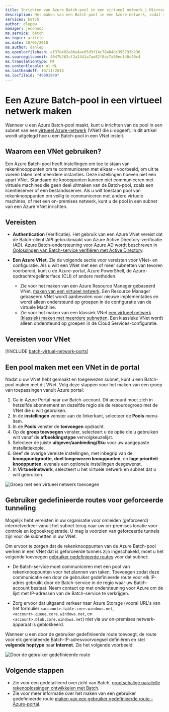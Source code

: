```yaml
---
title: Inrichten van Azure Batch-pool in een virtueel netwerk | Microsoft Docs
description: Het maken van een Batch-pool in een Azure-netwerk, zodat rekenknooppunten veilig met andere virtuele machines in het netwerk, zoals een bestandsserver communiceren kunnen.
services: batch
author: dlepow
manager: jeconnoc
ms.service: batch
ms.topic: article
ms.date: 10/05/2018
ms.author: danlep
ms.openlocfilehash: ef37d482e86e4ae05d3f14c78404dc395792b236
ms.sourcegitcommit: 4047b262cf2a1441a7ae82f8ac7a80ec148c40c4
ms.translationtype: MT
ms.contentlocale: nl-NL
ms.lasthandoff: 10/11/2018
ms.locfileid: "49091949"
---
```

# <a name="create-an-azure-batch-pool-in-a-virtual-network"></a>Een Azure Batch-pool in een virtueel netwerk maken

Wanneer u een Azure Batch-pool maakt, kunt u inrichten van de pool in een subnet van een [virtueel Azure-netwerk](../virtual-network/virtual-networks-overview.md) (VNet) die u opgeeft. In dit artikel wordt uitgelegd hoe u een Batch-pool in een VNet instelt. 

## <a name="why-use-a-vnet"></a>Waarom een VNet gebruiken?

Een Azure Batch-pool heeft instellingen om toe te staan van rekenknooppunten om te communiceren met elkaar - voorbeeld, om uit te voeren taken met meerdere instanties. Deze instellingen hoeven niet een apart VNet. Standaard de knooppunten kunnen niet communiceren met virtuele machines die geen deel uitmaken van de Batch-pool, zoals een licentieserver of een bestandsserver. Als u wilt toestaan pool van rekenknooppunten om veilig te communiceren met andere virtuele machines, of met een on-premises netwerk, kunt u de pool in een subnet van een Azure VNet inrichten. 

## <a name="prerequisites"></a>Vereisten

* **Authentication** (Verificatie). Het gebruik van een Azure VNet vereist dat de Batch-client-API gebruikmaakt van Azure Active Directory-verificatie (AD). Azure Batch-ondersteuning voor Azure AD wordt beschreven in [Oplossingen van Batch-service verifiëren met Active Directory](batch-aad-auth.md). 

* **Een Azure VNet**. Zie de volgende sectie voor vereisten voor VNet- en configuratie. Als u wilt een VNet met een of meer subnetten van tevoren voorbereid, kunt u de Azure-portal, Azure PowerShell, de Azure-opdrachtregelinterface (CLI) of andere methoden.  
  * Zie voor het maken van een Azure Resource Manager gebaseerd VNet, [maken van een virtueel netwerk](../virtual-network/manage-virtual-network.md#create-a-virtual-network). Een Resource Manager gebaseerd VNet wordt aanbevolen voor nieuwe implementaties en wordt alleen ondersteund op groepen in de configuratie van de virtuele Machine.
  * Zie voor het maken van een klassiek VNet [een virtueel netwerk (klassiek) maken met meerdere subnetten](../virtual-network/create-virtual-network-classic.md). Een klassieke VNet wordt alleen ondersteund op groepen in de Cloud Services-configuratie.

## <a name="vnet-requirements"></a>Vereisten voor VNet

[!INCLUDE [batch-virtual-network-ports](../../includes/batch-virtual-network-ports.md)]

## <a name="create-a-pool-with-a-vnet-in-the-portal"></a>Een pool maken met een VNet in de portal

Nadat u uw VNet hebt gemaakt en toegewezen subnet, kunt u een Batch-pool maken met dit VNet. Volg deze stappen voor het maken van een groep van toepassingen vanuit Azure portal: 

1. Ga in Azure Portal naar uw Batch-account. Dit account moet zich in hetzelfde abonnement en dezelfde regio als de resourcegroep met de VNet die u wilt gebruiken. 
2. In de **instellingen** venster aan de linkerkant, selecteer de **Pools** menu-item.
3. In de **Pools** venster de **toevoegen** opdracht.
4. Op de **groep toevoegen** venster, selecteert u de optie die u gebruiken wilt vanaf de **afbeeldingstype** vervolgkeuzelijst. 
5. Selecteer de juiste **uitgever/aanbieding/Sku** voor uw aangepaste installatiekopie.
6. Geef de overige vereiste instellingen, met inbegrip van de **knooppuntgrootte**, **doel toegewezen knooppunten**, en **lage prioriteit knooppunten**, evenals een optionele instellingen desgewenst.
7. In **Virtueelnetwerk**, selecteert u het virtuele netwerk en subnet dat u wilt gebruiken.
  
  ![Groep met een virtueel netwerk toevoegen](./media/batch-virtual-network/add-vnet-pool.png)

## <a name="user-defined-routes-for-forced-tunneling"></a>Gebruiker gedefinieerde routes voor geforceerde tunneling

Mogelijk hebt vereisten in uw organisatie voor omleiden (geforceerd) internetverkeer vanuit het subnet terug naar uw on-premises locatie voor controle en logboekregistratie. U mag is voorzien van geforceerde tunnels zijn voor de subnetten in uw VNet. 

Om ervoor te zorgen dat de rekenknooppunten van de Azure Batch-pool werken in een VNet dat is geforceerde tunnels zijn ingeschakeld, moet u het volgende toevoegen [gebruiker gedefinieerde routes](../virtual-network/virtual-networks-udr-overview.md) voor dat subnet:

* De Batch-service moet communiceren met een pool van rekenknooppunten voor het plannen van taken. Toevoegen zodat deze communicatie een door de gebruiker gedefinieerde route voor elk IP-adres gebruikt door de Batch-service in de regio waar uw Batch-account bestaat. Neem contact op met ondersteuning voor Azure om de lijst met IP-adressen van de Batch-service te verkrijgen.

* Zorg ervoor dat uitgaand verkeer naar Azure Storage (vooral URL's van het formulier `<account>.table.core.windows.net`, `<account>.queue.core.windows.net`, en `<account>.blob.core.windows.net`) niet via uw on-premises netwerk-apparaat is geblokkeerd.

Wanneer u een door de gebruiker gedefinieerde route toevoegt, de route voor elk gerelateerde Batch-IP-adresvoorvoegsel definiëren en stel **volgende hoptype** naar **Internet**. Zie het volgende voorbeeld:

![Door de gebruiker gedefinieerde route](./media/batch-virtual-network/user-defined-route.png)

## <a name="next-steps"></a>Volgende stappen

- Zie voor een gedetailleerd overzicht van Batch, [grootschalige parallelle rekenoplossingen ontwikkelen met Batch](batch-api-basics.md).
- Zie voor meer informatie over het maken van een gebruiker gedefinieerde route [maken van een gebruiker gedefinieerde route - Azure-portal](../virtual-network/tutorial-create-route-table-portal.md).
